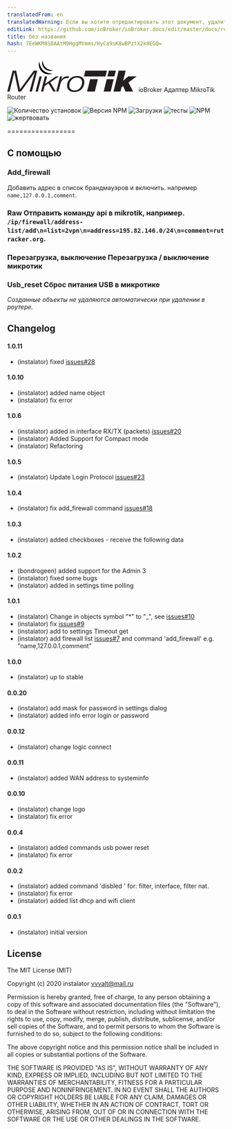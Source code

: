 ```yaml
---
translatedFrom: en
translatedWarning: Если вы хотите отредактировать этот документ, удалите поле «translationFrom», в противном случае этот документ будет снова автоматически переведен
editLink: https://github.com/ioBroker/ioBroker.docs/edit/master/docs/ru/adapterref/iobroker.mikrotik/README.md
title: без названия
hash: 7EeWKM8SDAAtM9HgqMYmms/HyCa9sK8wBPztX2k0EGQ=
---
```

![логотип](../../../en/adapterref/iobroker.mikrotik/admin/mikrotik_admin.png) ioBroker Адаптер MikroTik Router

![Количество установок](http://iobroker.live/badges/mikrotik-stable.svg)
![Версия NPM](http://img.shields.io/npm/v/iobroker.mikrotik.svg)
![Загрузки](https://img.shields.io/npm/dm/iobroker.mikrotik.svg)
![тесты](http://img.shields.io/travis/instalator/ioBroker.mikrotik/master.svg)
![NPM](https://nodei.co/npm/iobroker.mikrotik.png?downloads=true)
![жертвовать](https://img.shields.io/badge/Donate-PayPal-green.svg)

=================

## С помощью
### Add_firewall
Добавить адрес в список брандмауэров и включить.
например `name,127.0.0.1,comment`.

### Raw Отправить команду api в mikrotik, например. `/ip/firewall/address-list/add\n=list=2vpn\n=address=195.82.146.0/24\n=comment=rutracker.org`.
### Перезагрузка, выключение Перезагрузка / выключение микротик
### Usb_reset Сброс питания USB в микротике
*Созданные объекты не удаляются автоматически при удалении в роутере.*

## Changelog

#### 1.0.11
* (instalator) fixed [issues#28](https://github.com/instalator/ioBroker.mikrotik/issues/28)

#### 1.0.10
* (instalator) added name object
* (instalator) fix error

#### 1.0.6
* (instalator) added in interface RX/TX (packets) [issues#20](https://github.com/instalator/ioBroker.mikrotik/issues/20)
* (instalator) Added Support for Compact mode
* (instalator) Refactoring

#### 1.0.5
* (instalator) Update Login Protocol [issues#23](https://github.com/instalator/ioBroker.mikrotik/issues/23)

#### 1.0.4
* (instalator) fix add_firewall command [issues#18](https://github.com/instalator/ioBroker.mikrotik/issues/18#issue-358331248)

#### 1.0.3
* (instalator) added checkboxes - receive the following data

#### 1.0.2
* (bondrogeen) added support for the Admin 3
* (instalator) fixed some bugs
* (instalator) added in settings time polling

#### 1.0.1
* (instalator) Change in objects symbol "*" to "_", see [issues#10](https://github.com/instalator/ioBroker.mikrotik/issues/10)
* (instalator) fix [issues#9](https://github.com/instalator/ioBroker.mikrotik/issues/9)
* (instalator) add to settings Timeout get
* (instalator) add firewall list [issues#7](https://github.com/instalator/ioBroker.mikrotik/issues/7) and command 'add_firewall' e.g. "name,127.0.0.1,comment"

#### 1.0.0
* (instalator) up to stable

#### 0.0.20
* (instalator) add mask for password in settings dialog
* (instalator) added info error login or password

#### 0.0.12
* (instalator) change logic connect

#### 0.0.11
* (instalator) added WAN address to systeminfo

#### 0.0.10
* (instalator) change logo
* (instalator) fix error

#### 0.0.4
* (instalator) added commands usb power reset
* (instalator) fix error

#### 0.0.2
* (instalator) added command 'disbled ' for: filter, interface, filter nat.
* (instalator) fix error
* (instalator) added list dhcp and wifi client

#### 0.0.1
* (instalator) initial version

## License

The MIT License (MIT)

Copyright (c) 2020 instalator <vvvalt@mail.ru>

Permission is hereby granted, free of charge, to any person obtaining a copy
of this software and associated documentation files (the "Software"), to deal
in the Software without restriction, including without limitation the rights
to use, copy, modify, merge, publish, distribute, sublicense, and/or sell
copies of the Software, and to permit persons to whom the Software is
furnished to do so, subject to the following conditions:

The above copyright notice and this permission notice shall be included in
all copies or substantial portions of the Software.

THE SOFTWARE IS PROVIDED "AS IS", WITHOUT WARRANTY OF ANY KIND, EXPRESS OR
IMPLIED, INCLUDING BUT NOT LIMITED TO THE WARRANTIES OF MERCHANTABILITY,
FITNESS FOR A PARTICULAR PURPOSE AND NONINFRINGEMENT. IN NO EVENT SHALL THE
AUTHORS OR COPYRIGHT HOLDERS BE LIABLE FOR ANY CLAIM, DAMAGES OR OTHER
LIABILITY, WHETHER IN AN ACTION OF CONTRACT, TORT OR OTHERWISE, ARISING FROM,
OUT OF OR IN CONNECTION WITH THE SOFTWARE OR THE USE OR OTHER DEALINGS IN
THE SOFTWARE.